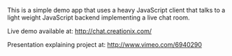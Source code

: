 This is a simple demo app that uses a heavy JavaScript client that talks to a light weight JavaScript backend implementing a live chat room.

Live demo available at: <http://chat.creationix.com/>

Presentation explaining project at: <http://www.vimeo.com/6940290>
  